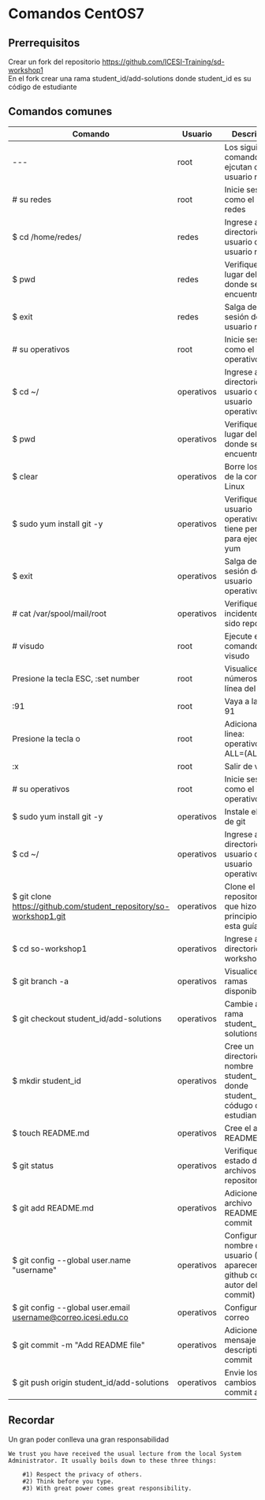 # Comandos CentOS7

## Prerrequisitos

Crear un fork del repositorio https://github.com/ICESI-Training/sd-workshop1  
En el fork crear una rama student_id/add-solutions donde student_id es su código de estudiante

## Comandos comunes

| Comando   | Usuario | Descripción   |
|------|------|------|
| --- | root | Los siguientes comandos se ejcutan como el usuario root |
| # su redes | root | Inicie sesión como el usuario redes |
| $ cd /home/redes/ | redes | Ingrese al directorio de usuario del usuario redes |
| $ pwd | redes | Verifique el lugar del path donde se encuentra |
| $ exit | redes | Salga de la sesión del usuario redes |
| # su operativos | root | Inicie sesión como el usuario operativos |
| $ cd ~/ | operativos | Ingrese al directorio de usuario del usuario operativos |
| $ pwd | operativos | Verifique el lugar del path donde se encuentra |
| $ clear | operativos | Borre los datos de la consola de Linux |
| $ sudo yum install git -y | operativos | Verifique que el usuario operativos no tiene permisos para ejecutar yum |
| $ exit | operativos | Salga de la sesión del usuario operativos |
| # cat /var/spool/mail/root | operativos | Verifique que el incidente ha sido reportado |
| # visudo | root | Ejecute el comando visudo |
| Presione la tecla ESC, :set number | root | Visualice los números de línea del archivo |
| :91 | root | Vaya a la línea 91 |
| Presione la tecla o | root | Adicionar la linea: operativos ALL=(ALL) ALL |
| :x | root | Salir de visudo |
| # su operativos | root | Inicie sesión como el usuario operativos |
| $ sudo yum install git -y | operativos | Instale el cliente de git |
| $ cd ~/ | operativos | Ingrese al directorio de usuario del usuario operativos |
| $ git clone https://github.com/student_repository/so-workshop1.git | operativos | Clone el repositorio al que hizo fork al principio de esta guía | 
| $ cd so-workshop1 | operativos | Ingrese al directorio so-workshop1 |
| $ git branch -a | operativos | Visualice las ramas disponibles |
| $ git checkout student_id/add-solutions | operativos | Cambie a la rama student_id/add-solutions |
| $ mkdir student_id | operativos | Cree un directorio de nombre student_id donde student_id es su códugo de estudiante |
| $ touch README.md | operativos | Cree el archivo README.md |
| $ git status | operativos | Verifique el estado de los archivos del repositorio |
| $ git add README.md | operativos | Adicione el archivo README.md al commit |
| $ git config --global user.name "username" | operativos | Configure su nombre de usuario (Este aparecerá en github como autor del commit)|
| $ git config --global user.email username@correo.icesi.edu.co | operativos | Configure su correo |
| $ git commit -m "Add README file" | operativos | Adicione un mensaje descriptivo al commit |
| $ git push origin student_id/add-solutions | operativos | Envie los cambios del commit a github |

## Recordar
Un gran poder conlleva una gran responsabilidad

```
We trust you have received the usual lecture from the local System
Administrator. It usually boils down to these three things:

    #1) Respect the privacy of others.
    #2) Think before you type.
    #3) With great power comes great responsibility.
```
